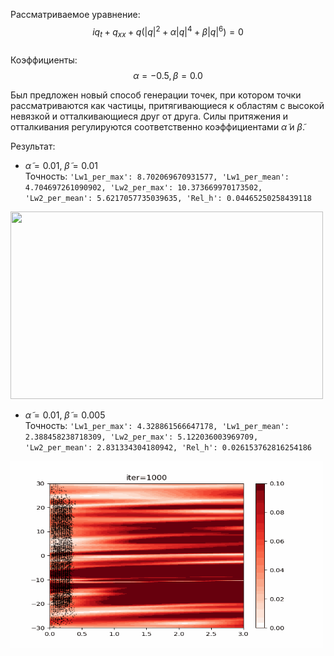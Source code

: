 Рассматриваемое уравнение:  
$$iq_t + q_{xx} + q (|q|^2 + \alpha |q|^4 + \beta |q|^6) = 0$$  
Коэффициенты:  
$$\alpha = -0.5, \beta = 0.0$$  

Был предложен новый способ генерации точек, при котором точки рассматриваются как частицы, притягивающиеся к областям с высокой невязкой и отталкивающиеся друг от друга. Силы притяжения и отталкивания регулируются соответственно коэффициентами $\tilde{\alpha}$ и $\tilde{\beta}$.

Результат:
* $\tilde{\alpha}=0.01,\ \tilde{\beta}=0.01$  
Точность: `'Lw1_per_max': 8.702069670931577,
 'Lw1_per_mean': 4.704697261090902,
 'Lw2_per_max': 10.373669970173502,
 'Lw2_per_mean': 5.6217057735039635,
 'Rel_h': 0.04465250258439118`  

<img src="https://github.com/mikhakuv/PINNs/blob/main/pictures/exp66_gif_1.gif" width="500" height="300">  

* $\tilde{\alpha}=0.01,\ \tilde{\beta}=0.005$  
Точность: `'Lw1_per_max': 4.328861566647178,
 'Lw1_per_mean': 2.388458238718309,
 'Lw2_per_max': 5.122036003969709,
 'Lw2_per_mean': 2.831334304180942,
 'Rel_h': 0.026153762816254186`  

<img src="https://github.com/mikhakuv/PINNs/blob/main/pictures/exp66_gif_2.gif" width="500" height="300">  
